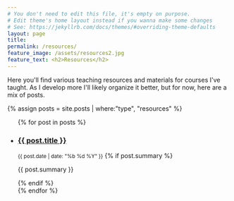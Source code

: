 ```yaml
---
# You don't need to edit this file, it's empty on purpose.
# Edit theme's home layout instead if you wanna make some changes
# See: https://jekyllrb.com/docs/themes/#overriding-theme-defaults
layout: page
title: 
permalink: /resources/
feature_image: /assets/resources2.jpg
feature_text: <h2>Resources</h2>
---
```


Here you'll find various teaching resources and materials for courses I've taught. As I develop more I'll likely organize it better, but for now, here are a mix of posts.

{% assign posts = site.posts | where:"type", "resources" %}

<ul class="list  list--posts">
{% for post in posts %}
<li class="item  item--post">
<article class="article  article--post">
		<div class="blogpost">
        <h3 class="title"><a href="{{ post.url }}">{{ post.title }}</a></h3>
        <small class="small post-meta">{{ post.date | date: "%b %d %Y" }}</small>
        {% if post.summary %}
            <p class="entry">{{ post.summary }}</p>
         {% endif %}
         </div>
 </article>
</li>
{% endfor %}
</ul>